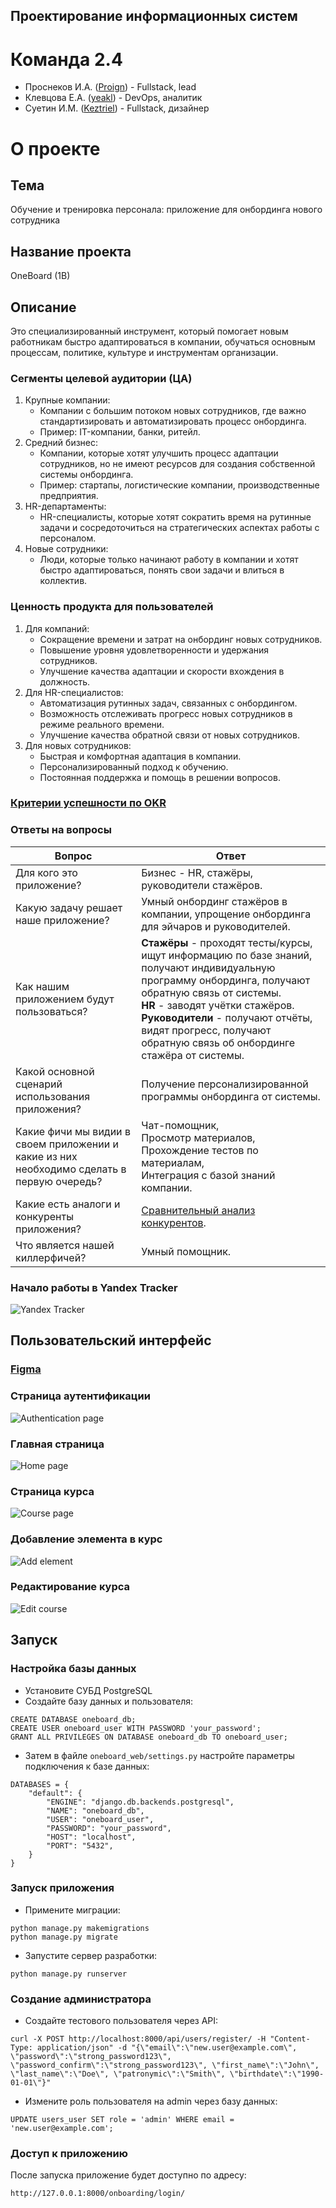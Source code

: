 ## Проектирование информационных систем
# Команда 2.4
- Проснеков И.А. ([Proign](https://github.com/Proign)) - Fullstack, lead
- Клевцова Е.А. ([yeakl](https://github.com/yeakl)) - DevOps, аналитик
- Суетин И.М. ([Keztriel](https://github.com/Keztriel)) - Fullstack, дизайнер

# О проекте
## Тема
Обучение и тренировка персонала: приложение для онбординга нового сотрудника

## Название проекта
OneBoard (1B)

## Описание
Это специализированный инструмент, который помогает новым работникам быстро адаптироваться в компании, обучаться основным процессам, политике, культуре и инструментам организации.

### Сегменты целевой аудитории (ЦА)
1. Крупные компании:
    - Компании с большим потоком новых сотрудников, где важно стандартизировать и автоматизировать процесс онбординга.
    - Пример: IT-компании, банки, ритейл.
2. Средний бизнес:
    - Компании, которые хотят улучшить процесс адаптации сотрудников, но не имеют ресурсов для создания собственной системы онбординга.
    - Пример: стартапы, логистические компании, производственные предприятия.
3.  HR-департаменты:
    - HR-специалисты, которые хотят сократить время на рутинные задачи и сосредоточиться на стратегических аспектах работы с персоналом.
4. Новые сотрудники:
    - Люди, которые только начинают работу в компании и хотят быстро адаптироваться, понять свои задачи и влиться в коллектив.

### Ценность продукта для пользователей
1.	Для компаний:
    -	Сокращение времени и затрат на онбординг новых сотрудников.
    -	Повышение уровня удовлетворенности и удержания сотрудников.
    -	Улучшение качества адаптации и скорости вхождения в должность.
2.	Для HR-специалистов:
    -	Автоматизация рутинных задач, связанных с онбордингом.
    -	Возможность отслеживать прогресс новых сотрудников в режиме реального времени.
    -	Улучшение качества обратной связи от новых сотрудников.
3.	Для новых сотрудников:
    -	Быстрая и комфортная адаптация в компании.
    -	Персонализированный подход к обучению.
    -	Постоянная поддержка и помощь в решении вопросов.

### [Критерии успешности по OKR](/docs/okr.md)

### Ответы на вопросы
| Вопрос | Ответ |
| --- | --- |
| Для кого это приложение? | Бизнес - HR, стажёры, руководители стажёров. |
| Какую задачу решает наше приложение? | Умный онбординг стажёров в компании, упрощение онбординга для эйчаров и руководителей. |
| Как нашим приложением будут пользоваться? | **Стажёры** - проходят тесты/курсы, ищут информацию по базе знаний, получают индивидуальную программу онбординга, получают обратную связь от системы. <br>**HR** - заводят учётки стажёров. <br>**Руководители** - получают отчёты, видят прогресс, получают обратную связь об онбординге стажёра от системы. |
| Какой основной сценарий использования приложения? | Получение персонализированной программы онбординга от системы. |
| Какие фичи мы видии в своем приложении и какие из них необходимо сделать в первую очередь? | Чат-помощник, <br>Просмотр материалов, <br>Прохождение тестов по материалам, <br>Интеграция с базой знаний компании. |
| Какие есть аналоги и конкуренты приложения? | [Сравнительный анализ конкурентов](https://docs.google.com/document/d/1qJnewY2i7RdS5-hhI7heu23VqBjdwfYfdsoRXzhOYgA/edit?tab=t.0). |
| Что является нашей киллерфичей? | Умный помощник. |

### Начало работы в Yandex Tracker
![Yandex Tracker](/screenshots/yandex_tracker_start.PNG)

## Пользовательский интерфейс

### [Figma](https://www.figma.com/design/XrYrvbdSlI5O2XwcjACdTk/Untitled?node-id=0-1&p=f)

### Страница аутентификации
![Authentication page](/screenshots/authentication_page.jpg)

### Главная страница
![Home page](/screenshots/home_page.jpg)

### Страница курса
![Course page](/screenshots/course_page.jpg)

### Добавление элемента в курс
![Add element](/screenshots/add_element.jpg)

### Редактирование курса
![Edit course](/screenshots/edit_course.jpg)

## Запуск
### Настройка базы данных 
- Установите СУБД PostgreSQL
- Создайте базу данных и пользователя:

```
CREATE DATABASE oneboard_db;
CREATE USER oneboard_user WITH PASSWORD 'your_password';
GRANT ALL PRIVILEGES ON DATABASE oneboard_db TO oneboard_user;
```

- Затем в файле `oneboard_web/settings.py` настройте параметры подключения к базе данных:

```
DATABASES = {
    "default": {
        "ENGINE": "django.db.backends.postgresql",
        "NAME": "oneboard_db",
        "USER": "oneboard_user",
        "PASSWORD": "your_password",
        "HOST": "localhost",
        "PORT": "5432",
    }
}
```

### Запуск приложения
- Примените миграции:

```
python manage.py makemigrations
python manage.py migrate
```

- Запустите сервер разработки:

```
python manage.py runserver
```

### Создание администратора 
- Создайте тестового пользователя через API:

```
curl -X POST http://localhost:8000/api/users/register/ -H "Content-Type: application/json" -d "{\"email\":\"new.user@example.com\", \"password\":\"strong_password123\", \"password_confirm\":\"strong_password123\", \"first_name\":\"John\", \"last_name\":\"Doe\", \"patronymic\":\"Smith\", \"birthdate\":\"1990-01-01\"}"
```
- Измените роль пользователя на admin через базу данных:

```
UPDATE users_user SET role = 'admin' WHERE email = 'new.user@example.com';
```

### Доступ к приложению

После запуска приложение будет доступно по адресу:

```
http://127.0.0.1:8000/onboarding/login/
```
